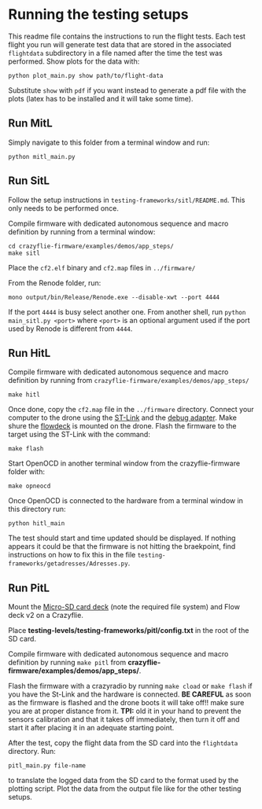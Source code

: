# Running the testing setups

This readme file contains the instructions to run the flight tests.
Each test flight you run will generate test data that are stored in the associated `flightdata` subdirectory in a file named after the time the test was performed.
Show plots for the data with:

```console
python plot_main.py show path/to/flight-data
```

Substitute `show` with `pdf` if you want instead to generate a pdf file with the plots (latex has to be installed and it will take some time).

## Run MitL

Simply navigate to this folder from a terminal window and run:

```console
python mitl_main.py
```

## Run SitL
Follow the setup instructions in `testing-frameworks/sitl/README.md`. This only needs to be performed once.

Compile firmware with dedicated autonomous sequence and macro definition by running from a terminal window:
```console
cd crazyflie-firmware/examples/demos/app_steps/
make sitl
```

Place the `cf2.elf` binary and `cf2.map` files in `../firmware/`

From the Renode folder, run: 
```console
mono output/bin/Release/Renode.exe --disable-xwt --port 4444
```
If the port `4444` is busy select another one.
From another shell, run `python main_sitl.py <port>` where `<port>` is an optional argument used if the port used by Renode is different from `4444`.

## Run HitL

Compile firmware with dedicated autonomous sequence and macro definition by running from `crazyflie-firmware/examples/demos/app_steps/` 

```console
make hitl
```

Once done, copy the `cf2.map` file in the `../firmware` directory.
Connect your computer to the drone using the [ST-Link](https://www.st.com/en/development-tools/st-link-v2.html) and the [debug adapter](https://store.bitcraze.io/products/debug-adapter).
Make shure the [flowdeck](https://store.bitcraze.io/products/flow-deck-v2) is mounted on the drone.
Flash the firmware to the target using the ST-Link with the command:

```console
make flash
```

Start OpenOCD in another terminal window from the crazyflie-firmware folder with:

```console
make opneocd
```

Once OpenOCD is connected to the hardware from a terminal window in this directory run:

```console
python hitl_main
```

The test should start and time updated should be displayed. If nothing appears it could be that the firmware is not hitting the braekpoint, find instructions on how to fix this in the file `testing-frameworks/getadresses/Adresses.py`.

## Run PitL
Mount the [Micro-SD card deck](https://www.bitcraze.io/documentation/repository/crazyflie-firmware/master/userguides/decks/micro-sd-card-deck/) (note the required file system) and Flow deck v2 on a Crazyflie.

Place **testing-levels/testing-frameworks/pitl/config.txt** in the root of the SD card.

Compile firmware with dedicated autonomous sequence and macro definition by running `make pitl` from **crazyflie-firmware/examples/demos/app_steps/**.

Flash the firmware with a crazyradio by running `make cload` or `make flash` if you have the St-Link and the hardware is connected.
**BE CAREFUL** as soon as the firmware is flashed and the drone boots it will take off!! make sure you are at proper distance from it. **TPI:** old it in your hand to prevent the sensors calibration and that it takes off immediately, then turn it off and start it after placing it in an adequate starting point.

After the test, copy the flight data from the SD card into the `flightdata`  directory. Run:

```console
pitl_main.py file-name 
```

to translate the logged data from the SD card to the format used by the plotting script.
Plot the data from the output file like for the other testing setups.
